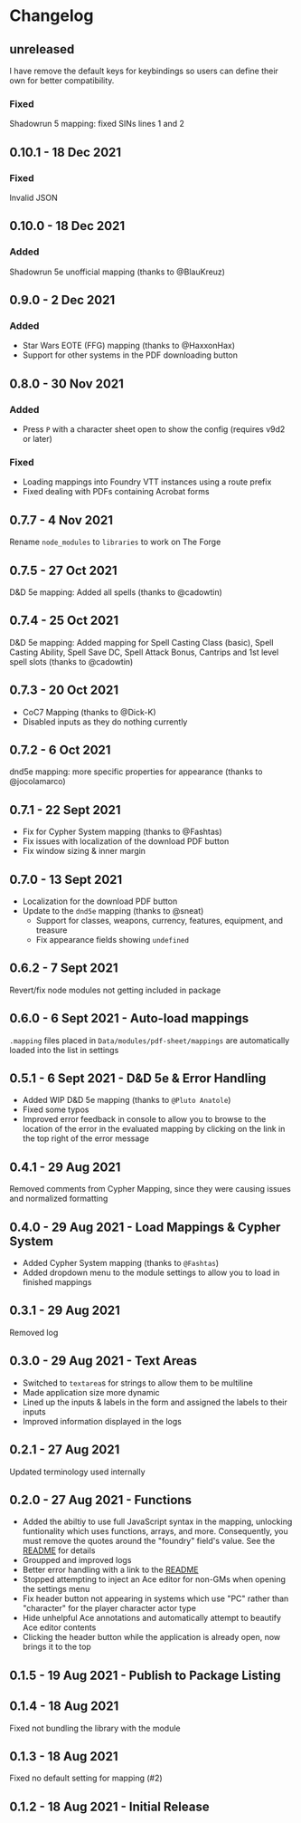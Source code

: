 # Changelog

## unreleased

I have remove the default keys for keybindings so users can define their own for better compatibility.

### Fixed

Shadowrun 5 mapping: fixed SINs lines 1 and 2

## 0.10.1 - 18 Dec 2021

### Fixed

Invalid JSON

## 0.10.0 - 18 Dec 2021

### Added

Shadowrun 5e unofficial mapping (thanks to @BlauKreuz)

## 0.9.0 - 2 Dec 2021

### Added

* Star Wars EOTE (FFG) mapping (thanks to @HaxxonHax)
* Support for other systems in the PDF downloading button

## 0.8.0 - 30 Nov 2021

### Added

* Press `P` with a character sheet open to show the config (requires v9d2 or later)

### Fixed

* Loading mappings into Foundry VTT instances using a route prefix
* Fixed dealing with PDFs containing Acrobat forms

## 0.7.7 - 4 Nov 2021

Rename `node_modules` to `libraries` to work on The Forge

## 0.7.5 - 27 Oct 2021

D&D 5e mapping: Added all spells (thanks to @cadowtin)

## 0.7.4 - 25 Oct 2021

D&D 5e mapping: Added mapping for Spell Casting Class (basic), Spell Casting Ability, Spell Save DC, Spell Attack Bonus, Cantrips and 1st level spell slots (thanks to @cadowtin)

## 0.7.3 - 20 Oct 2021

* CoC7 Mapping (thanks to @Dick-K)
* Disabled inputs as they do nothing currently

## 0.7.2 - 6 Oct 2021

dnd5e mapping: more specific properties for appearance (thanks to @jocolamarco)

## 0.7.1 - 22 Sept 2021

* Fix for Cypher System mapping (thanks to @Fashtas)
* Fix issues with localization of the download PDF button
* Fix window sizing & inner margin

## 0.7.0 - 13 Sept 2021

* Localization for the download PDF button
* Update to the `dnd5e` mapping (thanks to @sneat)
  * Support for classes, weapons, currency, features, equipment, and treasure
  * Fix appearance fields showing `undefined`

## 0.6.2 - 7 Sept 2021

Revert/fix node modules not getting included in package

## 0.6.0 - 6 Sept 2021 - Auto-load mappings

`.mapping` files placed in `Data/modules/pdf-sheet/mappings` are automatically loaded into the list in settings

## 0.5.1 - 6 Sept 2021 - D&D 5e & Error Handling

* Added WIP D&D 5e mapping (thanks to `@Pluto Anatole`)
* Fixed some typos
* Improved error feedback in console to allow you to browse to the location of the error in the evaluated mapping by clicking on the link in the top right of the error message

## 0.4.1 - 29 Aug 2021

Removed comments from Cypher Mapping, since they were causing issues and normalized formatting

## 0.4.0 - 29 Aug 2021 - Load Mappings & Cypher System

* Added Cypher System mapping (thanks to `@Fashtas`)
* Added dropdown menu to the module settings to allow you to load in finished mappings

## 0.3.1 - 29 Aug 2021

Removed log

## 0.3.0 - 29 Aug 2021 - Text Areas

* Switched to `textarea`s for strings to allow them to be multiline
* Made application size more dynamic
* Lined up the inputs & labels in the form and assigned the labels to their inputs
* Improved information displayed in the logs

## 0.2.1 - 27 Aug 2021

Updated terminology used internally

## 0.2.0 - 27 Aug 2021 - Functions

* Added the abiltiy to use full JavaScript syntax in the mapping, unlocking funtionality which uses functions, arrays, and more. Consequently, you must remove the quotes around the "foundry" field's value. See the [README](https://github.com/arcanistzed/pdf-sheet/blob/main/README.md) for details
* Groupped and improved logs
* Better error handling with a link to the [README](https://github.com/arcanistzed/pdf-sheet/blob/main/README.md)
* Stopped attempting to inject an Ace editor for non-GMs when opening the settings menu
* Fix header button not appearing in systems which use "PC" rather than "character" for the player character actor type
* Hide unhelpful Ace annotations and automatically attempt to beautify Ace editor contents
* Clicking the header button while the application is already open, now brings it to the top

## 0.1.5 - 19 Aug 2021 - Publish to Package Listing

## 0.1.4 - 18 Aug 2021

Fixed not bundling the library with the module

## 0.1.3 - 18 Aug 2021

Fixed no default setting for mapping (#2)

## 0.1.2 - 18 Aug 2021 -  Initial Release
